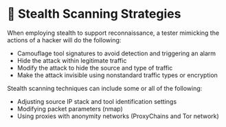 # 🐹 Stealth Scanning Strategies

When employing stealth to support reconnaissance, a tester mimicking the actions of a hacker will do the following:

* Camouflage tool signatures to avoid detection and triggering an alarm
* Hide the attack within legitimate traffic
* Modify the attack to hide the source and type of traffic
* Make the attack invisible using nonstandard traffic types or encryption

Stealth scanning techniques can include some or all of the following:

* Adjusting source IP stack and tool identification settings
* Modifying packet parameters (nmap)
* Using proxies with anonymity networks (ProxyChains and Tor network)


